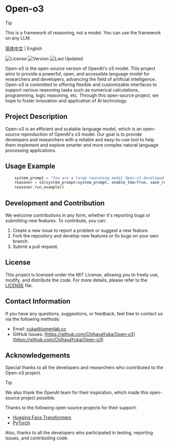 # Open-o3

> [!TIP]
> This is a framework of reasoning, not a model. You can use the framework on any LLM.

[简体中文](README_zh.md) | English

![License](https://img.shields.io/badge/License-MIT-green.svg) ![Version](https://img.shields.io/badge/Version-0.1.0-blue) ![Last Updated](https://img.shields.io/badge/Last%20Updated-2025/2/21-orange)

Open-o3 is the open-source version of OpenAI's o3 model. This project aims to provide a powerful, open, and accessible language model for researchers and developers, advancing the field of artificial intelligence. Open-o3 is committed to offering flexible and customizable interfaces to support various reasoning tasks such as numerical calculations, programming, logic reasoning, etc. Through this open-source project, we hope to foster innovation and application of AI technology.

## Project Description

Open-o3 is an efficient and scalable language model, which is an open-source reproduction of OpenAI's o3 model. Our goal is to provide developers and researchers with a reliable and easy-to-use tool to help them implement and explore smarter and more complex natural language processing applications.

## Usage Example

```python
    system_prompt = "You are a large reasoning model Open-o3 developed by Lumen Intelligence."
    reasoner = o3(system_prompt=system_prompt, enable_tda=True, save_results=True)   
    reasoner.run_example()
```

## Development and Contribution

We welcome contributions in any form, whether it's reporting bugs or submitting new features. To contribute, you can:

1. Create a new issue to report a problem or suggest a new feature.
2. Fork the repository and develop new features or fix bugs on your own branch.
3. Submit a pull request.

## License

This project is licensed under the MIT License, allowing you to freely use, modify, and distribute the code. For more details, please refer to the [LICENSE](LICENSE) file.

## Contact Information

If you have any questions, suggestions, or feedback, feel free to contact us via the following methods:

- Email: [yuka@lumenlab.cc](mailto:yuka@lumenlab.cc)
- GitHub Issues: [https://github.com/ChihayaYuka/Open-o3](https://github.com/ChihayaYuka/Open-o3)

## Acknowledgements

Special thanks to all the developers and researchers who contributed to the Open-o3 project.

> [!TIP]
> We also thank the OpenAI team for their inspiration, which made this open-source
> project possible.

Thanks to the following open-source projects for their support:

- [Hugging Face Transformers](https://huggingface.co/transformers/)
- [PyTorch](https://pytorch.org/)

Also, thanks to all the developers who participated in testing, reporting issues, and contributing code.


